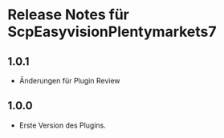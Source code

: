 # Release Notes für ScpEasyvisionPlentymarkets7

## 1.0.1
- Änderungen für Plugin Review

## 1.0.0
- Erste Version des Plugins.
